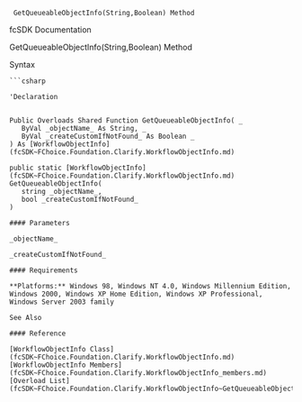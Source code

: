 ﻿     GetQueueableObjectInfo(String,Boolean) Method                                                   

fcSDK Documentation

GetQueueableObjectInfo(String,Boolean) Method

Syntax

```vbnet
```csharp

'Declaration
 

Public Overloads Shared Function GetQueueableObjectInfo( _
   ByVal _objectName_ As String, _
   ByVal _createCustomIfNotFound_ As Boolean _
) As [WorkflowObjectInfo](fcSDK~FChoice.Foundation.Clarify.WorkflowObjectInfo.md)

public static [WorkflowObjectInfo](fcSDK~FChoice.Foundation.Clarify.WorkflowObjectInfo.md) GetQueueableObjectInfo( 
   string _objectName_,
   bool _createCustomIfNotFound_
)

#### Parameters

_objectName_

_createCustomIfNotFound_

#### Requirements

**Platforms:** Windows 98, Windows NT 4.0, Windows Millennium Edition, Windows 2000, Windows XP Home Edition, Windows XP Professional, Windows Server 2003 family

See Also

#### Reference

[WorkflowObjectInfo Class](fcSDK~FChoice.Foundation.Clarify.WorkflowObjectInfo.md)  
[WorkflowObjectInfo Members](fcSDK~FChoice.Foundation.Clarify.WorkflowObjectInfo_members.md)  
[Overload List](fcSDK~FChoice.Foundation.Clarify.WorkflowObjectInfo~GetQueueableObjectInfo.md)
